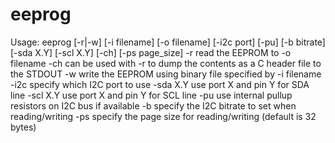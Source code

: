 # eeprog

Usage:
eeprog [-r|-w] [-i filename] [-o filename] [-i2c port] [-pu] [-b bitrate] [-sda X.Y] [-scl X.Y] [-ch] [-ps page_size]
	-r read the EEPROM to -o filename
	 -ch can be used with -r to dump the contents as a C header file to the STDOUT
	-w write the EEPROM using binary file specified by -i filename
	-i2c specify which I2C port to use
	-sda X.Y use port X and pin Y for SDA line
	-scl X.Y use port X and pin Y for SCL line
	-pu use internal pullup resistors on I2C bus if available
	-b specify the I2C bitrate to set when reading/writing
	-ps specify the page size for reading/writing (default is 32 bytes)